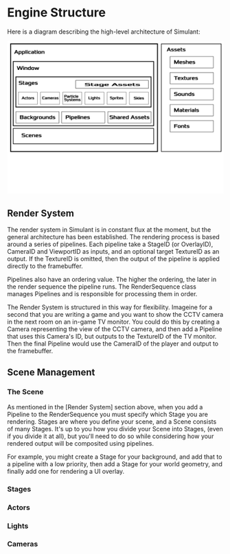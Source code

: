 # Engine Structure

Here is a diagram describing the high-level architecture of Simulant:

![Architecture](/documentation/architecture.png?raw=true)

## Render System

The render system in Simulant is in constant flux at the moment, but the general
architecture has been established. The rendering process is based around a series
of pipelines. Each pipeline take a StageID (or OverlayID), CameraID and ViewportID 
as inputs, and an optional target TextureID as an output. If the TextureID is omitted, 
then the output of the pipeline is applied directly to the framebuffer.

Pipelines also have an ordering value. The higher the ordering, the later in the
render sequence the pipeline runs. The RenderSequence class manages Pipelines
and is responsible for processing them in order.

The Render System is structured in this way for flexibility. Imageine for a second that
you are writing a game and you want to show the CCTV camera in the next room on
an in-game TV monitor. You could do this by creating a Camera representing the view
of the CCTV camera, and then add a Pipeline that uses this Camera's ID, but outputs to the
TextureID of the TV monitor. Then the final Pipeline would use the CameraID of the player
and output to the framebuffer.

## Scene Management

### The Scene

As mentioned in the [Render System] section above, when you add a Pipeline to the 
RenderSequence you must specify which Stage you are rendering. Stages are where
you define your scene, and a Scene consists of many Stages. It's up to you how you
divide your Scene into Stages, (even if you divide it at all), but you'll need to 
do so while considering how your rendered output will be composited using pipelines.

For example, you might create a Stage for your background, and add that to a pipeline
with a low priority, then add a Stage for your world geometry, and finally add one
for rendering a UI overlay.

### Stages

### Actors

### Lights

### Cameras
